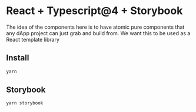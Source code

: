 # React + Typescript@4 + Storybook

The idea of the components here is to have atomic pure components that any dApp project can just grab and build from. We want this to be used as a React template library

## Install

```bash
yarn
```

## Storybook

```bash
yarn storybook
```
